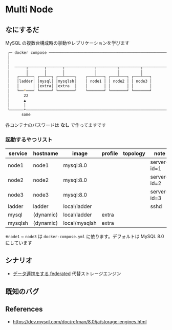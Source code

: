 # Multi Node
## なにするだ
MySQL の複数台構成時の挙動やレプリケーションを学びます
```sh
 ┌─ docker compose ──────────────────────────────────────────────────────┐ 
 │                                                                       │ 
 │                                                                       │ 
 │  ─────┬───────┬───────┬─────────────┬─────────┬─────────┬──────────── │ 
 │       │       │       │             │         │         │             │ 
 │   ┌───┴──┐ ┌──┴──┐ ┌──┴────┐    ┌───┴───┐ ┌───┴───┐ ┌───┴───┐         │ 
 │   │ladder│ │mysql│ │mysqlsh│    │ node1 │ │ node2 │ │ node3 │         │ 
 │   │      │ │extra│ │extra  │    │       │ │       │ │       │         │ 
 │   └──*───┘ └─────┘ └───────┘    └───────┘ └───────┘ └───────┘         │ 
 │      22                                                               │ 
 │      ▲                                                                │ 
 │      │                                                                │ 
 └──────*────────────────────────────────────────────────────────────────┘ 
       some                                                                
```
各コンテナのパスワードは **なし** で作ってますです  

### 起動するやつリスト 
| service | hostname  | image         | profile | topology | note        |
| ------- | --------- | ------------- | ------- | -------- | ----------- |
| node1   | node1     | mysql:8.0     |         |          | server-id=1 |
| node2   | node2     | mysql:8.0     |         |          | server-id=2 |
| node3   | node3     | mysql:8.0     |         |          | server-id=3 |
| ladder  | ladder    | local/ladder  |         |          | sshd        |
| mysql   | (dynamic) | local/ladder  | extra   |          |             |
| mysqlsh | (dynamic) | local/mysqlsh | extra   |          |             |

※`node1` ~ `node3` は `docker-compose.yml` に依ります。デフォルトは MySQL 8.0 にしています

## シナリオ
 * [データ連携をする federated](./scenario01/README.md) 代替ストレージエンジン

## 既知のバグ

## References
* https://dev.mysql.com/doc/refman/8.0/ja/storage-engines.html